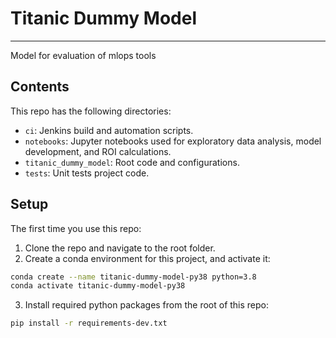 
# Titanic Dummy Model

---

Model for evaluation of mlops tools


## Contents

This repo has the following directories:
* `ci`: Jenkins build and automation scripts.
* `notebooks`: Jupyter notebooks used for exploratory data analysis, model development, and ROI calculations.
* `titanic_dummy_model`: Root code and configurations.
* `tests`: Unit tests project code.


## Setup

The first time you use this repo:
1. Clone the repo and navigate to the root folder.
2. Create a conda environment for this project, and activate it:
```bash
conda create --name titanic-dummy-model-py38 python=3.8
conda activate titanic-dummy-model-py38
```
3. Install required python packages from the root of this repo:
```bash
pip install -r requirements-dev.txt
```
